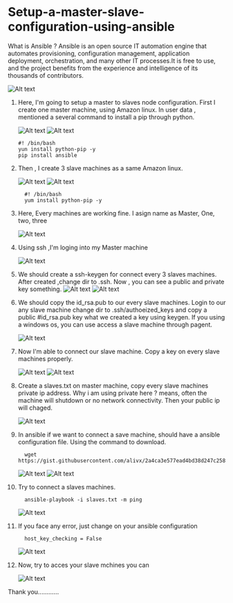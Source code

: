 # Setup-a-master-slave-configuration-using-ansible
What is Ansible ?
      Ansible is an open source IT automation engine that automates provisioning, configuration management, application deployment, 
orchestration, and many other IT processes.It is free to use, and the project benefits from the experience and intelligence of its thousands of contributors.

![Alt text](https://i.ytimg.com/vi/RV5r42mxrQw/maxresdefault.jpg)

1. Here, I'm going to setup a master to slaves node configuration.
   First I create one master machine, using Amazon linux.
   In user data , mentioned a several command to install a pip through python.

   ![Alt text](masslave/1.png)
   ![Alt text](masslave/2.png)

       #! /bin/bash
       yun install python-pip -y
       pip install ansible

2. Then , I create 3 slave machines as a same Amazon linux.

   ![Alt text](masslave/3.png)
   ![Alt text](masslave/4.png)

         #! /bin/bash
         yum install python-pip -y

3. Here, Every machines are working fine. I asign name as Master, One, two, three

      ![Alt text](masslave/6.png)

4. Using ssh ,I'm loging into my Master machine

   ![Alt text](masslave/7.png)

5. We should create a ssh-keygen for connect every 3 slaves machines. After created ,change dir to .ssh.
   Now , you can see a public and private key something.
   ![Alt text](masslave/8.png)
   ![Alt text](masslave/9.png)

6. We should copy the id_rsa.pub to our every slave machines. Login to our any slave machine change dir to .ssh/authoeized_keys and
   copy a public #id_rsa.pub key what we created a key using keygen. If you using a windows os, you can use access a slave machine through pagent.

    ![Alt text](masslave/10.png)

7. Now I'm able to connect our slave machine. Copy a key on every slave machines properly.
   
   ![Alt text](masslave/11.png)
   ![Alt text](masslave/12.png)

8. Create a slaves.txt on master machine, copy every slave machines private ip address.
   Why i am using private here ? means, often the machine will shutdown or no network connectivity. Then your public ip will chaged.

   ![Alt text](masslave/14.png)

9. In ansible if we want to connect a save machine, should have a ansible configuration file.
   Using the command to download.

         wget https://gist.githubusercontent.com/alivx/2a4ca3e577ead4bd38d247c258e6513b/raw/fe2b9b1c7abc2b52cc6998525718c9a40c7e02a5/ansible.cfg

   ![Alt text](masslave/16.png)
   ![Alt text](masslave/17.png)

10. Try to connect a slaves machines.
    
          ansible-playbook -i slaves.txt -m ping
    
    ![Alt text](masslave/18.png)

12. If you face any error, just change on your ansible configuration

          host_key_checking = False

    ![Alt text](masslave/19.png)

13. Now, try to acces your slave mchines you can

    ![Alt text](masslave/20.png)

Thank you............
   
